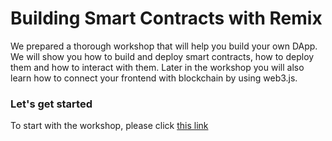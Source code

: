 Building Smart Contracts with Remix
=======================

We prepared a thorough workshop that will help you build your own DApp. We will show you how to build and deploy smart contracts, how to deploy them and how to interact with them. Later in the workshop you will also learn how to connect your frontend with blockchain by using web3.js.

### Let's get started

To start with the workshop, please click [this link](https://slides.com/ninabreznik/deck-11-13#/)
